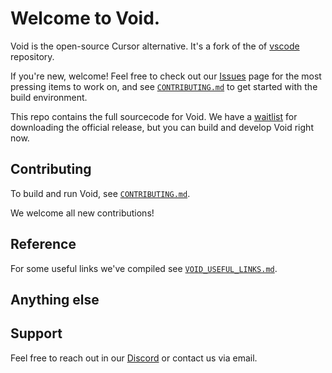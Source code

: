 # Welcome to Void.


Void is the open-source Cursor alternative. It's a fork of the of [vscode](https://github.com/microsoft/vscode) repository.

If you're new, welcome! Feel free to check out our [Issues](https://github.com/voideditor/void/issues) page for the most pressing items to work on, and see [`CONTRIBUTING.md`](https://github.com/voideditor/void/blob/main/CONTRIBUTING.md) to get started with the build environment.

This repo contains the full sourcecode for Void. We have a [waitlist](https://voideditor.com/email) for downloading the official release, but you can build and develop Void right now.

## Contributing

To build and run Void, see [`CONTRIBUTING.md`](https://github.com/voideditor/void/blob/main/CONTRIBUTING.md).

We welcome all new contributions!

## Reference
For some useful links we've compiled see [`VOID_USEFUL_LINKS.md`](https://github.com/voideditor/void/blob/main/VOID_USEFUL_LINKS.md).

## Anything else


## Support
Feel free to reach out in our [Discord](https://discord.gg/PspNkKG5wt) or contact us via email.
